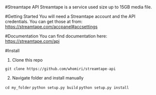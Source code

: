 #Streamtape API
Streamtape is a service used size up to 15GB media file.

#Getting Started
You will need a Streamtape account and the API credentials.
You can get those at from:
https://streamtape.com/accpanel#accsettings

#Documentation
You can find documentation here: https://streamtape.com/api

#Install

1. Clone this repo

```git clone https://github.com/whomiri/streamtape-api```

2. Navigate folder and install manually

```cd my_folder```
```python setup.py build```
```python setup.py install```
